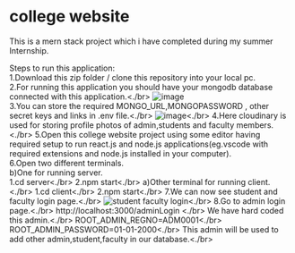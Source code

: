 # college website
 This is a mern stack project which i have completed during my summer Internship.<br /> 
 
 Steps to run this application:<br /> 
 1.Download this zip folder / clone this repository into your local pc.<br /> 
2.For running this application you should have your mongodb database connected with this application.<./br>
![image](https://user-images.githubusercontent.com/71025467/182306608-656d60a4-c979-45a1-afa6-8515373ebbcf.png)<br/>
3.You can store the required MONGO_URL,MONGOPASSWORD , other secret keys and links in .env file.<./br>
![image](https://user-images.githubusercontent.com/71025467/182308462-4568d7af-6552-4133-9900-60f7e9255ec4.png)<./br>
4.Here cloudinary is used for storing profile photos of admin,students and faculty members.<./br>
5.Open this college website project using some editor having required setup to run react.js and node.js applications(eg.vscode with required extensions and node.js installed in your computer).<br /> 
6.Open two different terminals.<br /> 
   b)One for running server.<br /> 
     1.cd server<./br>
     2.npm start<./br>
   a)Other terminal for running client.<./br>
     1.cd client<./br>
     2.npm start<./br>
7.We can now see student and faculty login page.<./br>
![student faculty login](https://user-images.githubusercontent.com/71025467/182311046-c15d19dd-0b3a-4cd6-a022-46e7b74698e5.png)<./br>
8.Go to admin login page.<./br>
http://localhost:3000/adminLogin <./br>
We have hard coded this admin.<./br>
ROOT_ADMIN_REGNO=ADM0001<./br>
ROOT_ADMIN_PASSWORD=01-01-2000<./br>
This admin will be used to add other admin,student,faculty in our database.<./br>

